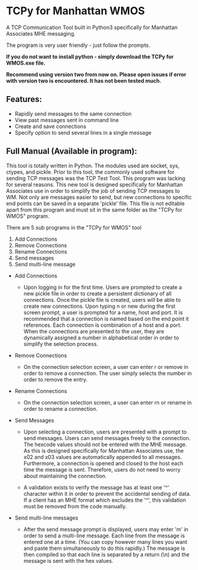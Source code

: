 # TCPy for Manhattan WMOS
A TCP Communication Tool built in Python3 specifically for Manhattan Associates MHE messaging.

The program is very user friendly - just follow the prompts.

**If you do not want to install python - simply download the TCPy for WMOS.exe file.**

**Recommend using version two from now on. Please open issues if error with version two is encountered. It has not been tested much.**

## Features:
- Rapidly send messages to the same connection
- View past messages sent in command line
- Create and save connections
- Specify option to send several lines in a single message

## Full Manual (Available in program):
This tool is totally written in Python. The modules used are socket, sys, ctypes, and pickle. Prior to this tool, the commonly used software for sending TCP messages was the TCP Test Tool. This program was lacking for several reasons. This new tool is designed specifically for Manhattan Associates use in order to simplify the job of sending TCP messages to WM. Not only are messages easier to send, but new connections to specific end points can be saved in a separate 'pickle' file. This file is not editable apart from this program and must sit in the same folder as the "TCPy for WMOS" program.

There are 5 sub programs in the "TCPy for WMOS" tool
    
 1. Add Connections
 2. Remove Connections
 3. Rename Connections
 4. Send messages
 5. Send multi-line message
 
- Add Connections 
  - Upon logging in for the first time. Users are prompted to create a new pickle file in order to create a persistent dictionary of all connections. Once the pickle file is created, users will be able to create new connections. Upon typing n or new during the first screen prompt, a user is prompted for a name, host and port. It is recommended that a connection is named based on the end point it references. Each connection is combination of a host and a port. When the connections are presented to the user, they are dynamically assigned a number in alphabetical order in order to simplify the selection process.


- Remove Connections
  - On the connection selection screen, a user can enter r or remove in order to remove a connection. The user simply selects the number in order to remove the entry.

- Rename Connections
  - On the connection selection screen, a user can enter rn or rename in order to rename a connection.

- Send Messages
  - Upon selecting a connection, users are presented with a prompt to send messages. Users can send messages freely to the connection. The hexcode values should not be entered with the MHE message. As this is designed specifically for Manhattan Associates use, the x02 and x03 values are automatically appended to all messages. Furthermore, a connection is opened and closed to the host each time the message is sent. Therefore, users do not need to worry about maintaining the connection. 

  - A validation exists to verify the message has at least one '^' character within it in order to prevent the accidental sending of data. If a client has an MHE format which excludes the '^', this validation must be removed from the code manually. 

- Send multi-line messages
  - After the send message prompt is displayed, users may enter 'm' in order to send a multi-line message. Each line from the message is entered one at a time. (You can copy however many lines you want and paste them simultaneously to do this rapidly.) The message is then compiled so that each line is separated by a return (\n) and the message is sent with the hex values.
